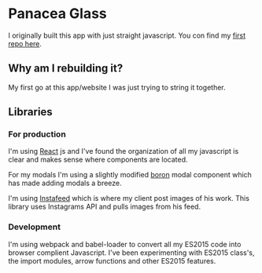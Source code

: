 # Panacea Glass

I originally built this app with just straight javascript. You con find my [first repo here](https://github.com/czaas/chad-www).

## Why am I rebuilding it?

My first go at this app/website I was just trying to string it together. 

## Libraries

### For production

I'm using [React](https://github.com/facebook/react) js and I've found the organization of all my javascript is clear and makes sense where components are located.

For my modals I'm using a slightly modified [boron](https://github.com/yuanyan/boron) modal component which has made adding modals a breeze.

I'm using [Instafeed](https://github.com/stevenschobert/instafeed.js/) which is where my client post images of his work. This library uses Instagrams API and pulls images from his feed.

### Development

I'm using webpack and babel-loader to convert all my ES2015 code into browser complient Javascript. I've been experimenting with ES2015 class's, the import modules, arrow functions and other ES2015 features. 
